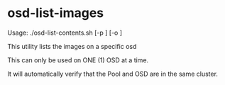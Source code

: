 # osd-list-images

Usage: ./osd-list-contents.sh [-p <pool name>] [-o <osd id number>]

This utility lists the images on a specific osd

This can only be used on ONE (1) OSD at a time.

It will automatically verify that the Pool and OSD are in the same cluster.
